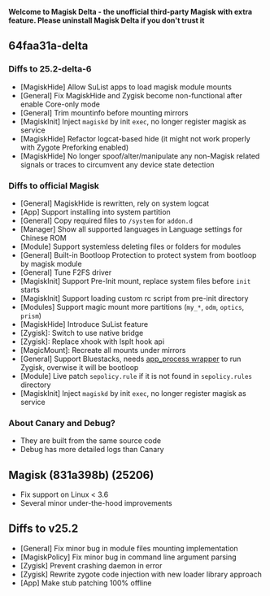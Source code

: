 **Welcome to Magisk Delta - the unofficial third-party Magisk with extra feature. Please uninstall Magisk Delta if you don't trust it**

## 64faa31a-delta

### Diffs to 25.2-delta-6

- [MagiskHide] Allow SuList apps to load magisk module mounts
- [General] Fix MagiskHide and Zygisk become non-functional after enable Core-only mode
- [General] Trim mountinfo before mounting mirrors
- [MagiskInit] Inject `magiskd` by init `exec`, no longer register magisk as service
- [MagiskHide] Refactor logcat-based hide (it might not work properly with Zygote Preforking enabled)
- [MagiskHide] No longer spoof/alter/manipulate any non-Magisk related signals or traces to circumvent any device state detection

### Diffs to official Magisk

- [General] MagiskHide is rewritten, rely on system logcat
- [App] Support installing into system partition
- [General] Copy required files to `/system` for `addon.d`
- [Manager] Show all supported languages in Language settings for Chinese ROM
- [Module] Support systemless deleting files or folders for modules
- [General] Built-in Bootloop Protection to protect system from bootloop by magisk module
- [General] Tune F2FS driver
- [MagiskInit] Support Pre-Init mount, replace system files before `init` starts
- [MagiskInit] Support loading custom rc script from pre-init directory
- [Modules] Support magic mount more partitions (`my_*`, `odm`, `optics`, `prism`)
- [MagiskHide] Introduce SuList feature
- [Zygisk]: Switch to use native bridge
- [Zygisk]: Replace xhook with lsplt hook api
- [MagicMount]: Recreate all mounts under mirrors
- [General] Support Bluestacks, needs [app_process wrapper](https://github.com/HuskyDG/app_process_wrapper/releases) to run Zygisk, overwise it will be bootloop
- [Module] Live patch `sepolicy.rule` if it is not found in `sepolicy.rules` directory
- [MagiskInit] Inject `magiskd` by init `exec`, no longer register magisk as service

### About Canary and Debug?

- They are built from the same source code
- Debug has more detailed logs than Canary

## Magisk (831a398b) (25206)

- Fix support on Linux < 3.6
- Several minor under-the-hood improvements

## Diffs to v25.2

- [General] Fix minor bug in module files mounting implementation
- [MagiskPolicy] Fix minor bug in command line argument parsing
- [Zygisk] Prevent crashing daemon in error
- [Zygisk] Rewrite zygote code injection with new loader library approach
- [App] Make stub patching 100% offline
